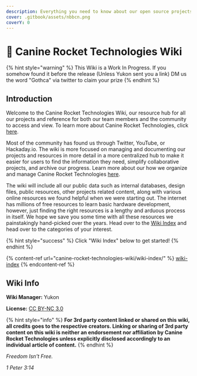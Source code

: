 ```yaml
---
description: Everything you need to know about our open source projects and more
cover: .gitbook/assets/nbbcn.png
coverY: 0
---
```


# 🐺 Canine Rocket Technologies Wiki

{% hint style="warning" %}
This Wiki is a Work In Progress. If you somehow found it before the release (Unless Yukon sent you a link) DM us the word "Gothca" via twitter to claim your prize
{% endhint %}

## Introduction

Welcome to the Canine Rocket Technologies Wiki, our resource hub for all our projects and reference for both our team members and the community to access and view. To learn more about Canine Rocket Technologies, click [here](canine-rocket-technologies-wiki/about-canine-rocket-tech.md).

Most of the community has found us through Twitter, YouTube, or Hackaday.io. The wiki is more focused on managing and documenting our projects and resources in more detail in a more centralized hub to make it easier for users to find the information they need, simplify collaborative projects, and archive our progress. Learn more about our how we organize and manage Canine Rocket Technologies [here](canine-rocket-technologies-wiki/canine-rocket-tech-program-structure.md).

The wiki will include all our public data such as internal databases, design files, public resources, other projects related content, along with various online resources we found helpful when we were starting out. The internet has millions of free resources to learn basic hardware development, however, just finding the right resources is a lengthy and arduous process in itself. We hope we save you some time with all these resources we painstakingly hand-picked over the years. Head over to the [Wiki Index](canine-rocket-technologies-wiki/wiki-index/) and head over to the categories of your interest.

{% hint style="success" %}
Click "Wiki Index" below to get started!
{% endhint %}

{% content-ref url="canine-rocket-technologies-wiki/wiki-index/" %}
[wiki-index](canine-rocket-technologies-wiki/wiki-index/)
{% endcontent-ref %}

## Wiki Info

**Wiki Manager:** Yukon

**License:** [CC BY-NC 3.0](https://creativecommons.org/licenses/by-nc/3.0/)

{% hint style="info" %}
**For 3rd party content linked or shared on this wiki, all credits goes to the respective creators. Linking or sharing of 3rd party content on this wiki is neither an endorsement nor affiliation by Canine Rocket Technologies unless explicitly disclosed accordingly to an individual article of content.**&#x20;
{% endhint %}

_Freedom Isn't Free._

_1 Peter 3:14_
